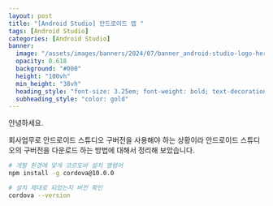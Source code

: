 ```yaml
---
layout: post
title: "[Android Studio] 안드로이드 앱 "
tags: [Android Studio]
categories: [Android Studio]
banner:
  image: "/assets/images/banners/2024/07/banner_android-studio-logo-hero.jpg"
  opacity: 0.618
  background: "#000"
  height: "100vh"
  min_height: "38vh"
  heading_style: "font-size: 3.25em; font-weight: bold; text-decoration: underline"
  subheading_style: "color: gold"
--- 
```


안녕하세요.

회사업무로 안드로이드 스튜디오 구버전을 사용해야 하는 상황이라 
안드로이드 스튜디오의 구버전을 다운로드 하는 방법에 대해서 정리해 보았습니다.





```sh
# 개발 환경에 맞게 코르도바 설치 명령어 
npm install -g cordova@10.0.0

```

```sh
# 설치 제대로 되었는지 버전 확인
cordova --version
 
```